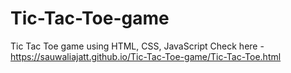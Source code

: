 # Tic-Tac-Toe-game
Tic Tac Toe game using HTML, CSS, JavaScript
Check here - https://sauwaliajatt.github.io/Tic-Tac-Toe-game/Tic-Tac-Toe.html
